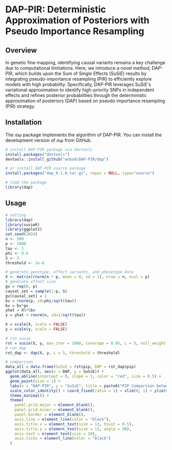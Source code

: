 # DAP-PIR: Deterministic Approximation of Posteriors with Pseudo Importance Resampling

## Overview

In genetic fine mapping, identifying causal variants remains a key challenge due to computational limitations. Here, we introduce a novel method, DAP-PIR, which builds upon the Sum of Single Effects (SuSiE) results by integrating pseudo-importance resampling (PIR) to efficiently explore models with high probability. Specifically, DAP-PIR leverages SuSiE's variational approximation to identify high-priority SNPs in independent effects and refines posterior probabilities through the deterministic approximation of posteriors (DAP) based on pseudo importance resampling (PIR) strategy.

## Installation

The `dap` package implements the algorithm of DAP-PIR. You can install the development version of `dap` from GitHub.

``` r
# install DAP-PIR package via devtools
install.packages("devtools")
devtools::install_github("wnbo9/DAP-PIR/dap")

# or install DAP-PIR source package
install.packages("dap_0.1.0.tar.gz", repos = NULL, type="source")

# load the package
library(dap)
```

## Usage
``` r
# setting
library(dap)
library(susieR)
library(ggplot2)
set.seed(2024)
n <- 500
p <- 1000
tau <- 1
phi <- 0.6
S <- 3
threshold <- 1e-6

# generate genotype, effect variants, and phenotype data
X <- matrix(rnorm(n * p, mean = 0, sd = 1), nrow = n, ncol = p)
# generate effect size
gv = rep(0, p)
causal_set = sample(1:p, S)
gv[causal_set] = 1
bv = rnorm(p, sd=phi/sqrt(tau))
bv = bv*gv
yhat = X%*%bv
y = yhat + rnorm(n, sd=1/sqrt(tau))

X = scale(X, scale = FALSE)
y = scale(y, scale = FALSE)

# run susie
rst = susie(X, y, max_iter = 1000, coverage = 0.95, L = 5, null_weight = exp(-1))
# run dap
rst_dap <- dap(X, y, L = 5, threshold = threshold)

# comparison
data_all = data.frame(SuSiE = rst$pip, DAP = rst_dap$pip)
ggplot(data_all, aes(x = DAP, y = SuSiE)) +
  geom_abline(intercept = 0, slope = 1, color = "red", size = 0.5) +
  geom_point(size = 1) +
  labs(x = "DAP-PIR", y = "SuSiE", title = paste0("PIP Comparison between DAP-PIR and SuSiE\nS=", S, ", threshold=", 1e-6)) +
  scale_color_identity() + coord_fixed(ratio = 1) + xlim(0, 1) + ylim(0, 1) +
  theme_minimal() +
  theme(
    panel.grid.major = element_blank(),
    panel.grid.minor = element_blank(),
    panel.border = element_blank(),
    axis.line = element_line(color = "black"),
    axis.title.x = element_text(size = 12, hjust = 0.5),
    axis.title.y = element_text(size = 12, angle = 90),
    axis.text = element_text(size = 10),
    axis.ticks = element_line(color = "black")
  )
```
